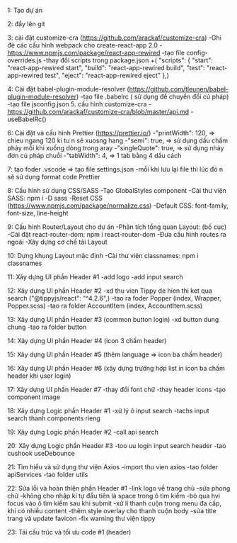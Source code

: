 1: Tạo dự án

2: đẩy lên git

3: cài đặt customize-cra (https://github.com/arackaf/customize-cra)
-Ghi đè các cấu hình webpack cho create-react-app 2.0 -https://www.npmjs.com/package/react-app-rewired
-tạo file config-overrides.js
-thay đổi scripts trong package.json
+( "scripts": {
"start": "react-app-rewired start",
"build": "react-app-rewired build",
"test": "react-app-rewired test",
"eject": "react-app-rewired eject"
},)

4: Cài đặt babel-plugin-module-resolver (https://github.com/tleunen/babel-plugin-module-resolver)
-tạo file .babelrc ( sử dụng để chuyển đổi cú pháp)
-tạo file jsconfig.json 5. cấu hình customize-cra -https://github.com/arackaf/customize-cra/blob/master/api.md
-useBabelRc()

6: Cài đặt và cấu hình Prettier (https://prettier.io/)
-"printWidth": 120, => chieu ngang 120 ki tu n sẽ xuosng hang
-"semi": true, => sử dụng dấu chấm phảy mỗi khi xuống dòng trong aray
-"singleQuote": true, => sử dụng nháy đơn cú pháp chuỗi
-"tabWidth": 4, => 1 tab bằng 4 dấu cách

7: tạo foder .vscode => tạo file settings.json
-mỗi khi lưu lại file thì lúc đó n sẽ sử dụng format code Prettier

8: Cấu hình sử dụng CSS/SASS
-Tạo GlobalStyles component
-Cài thư viện SASS: npm i -D sass
-Reset CSS (https://www.npmjs.com/package/normalize.css)
-Default CSS: font-family, font-size, line-height

9: Cấu hình Router/Layout cho dự án
-Phân tích tổng quan Layout: (bố cục)
-Cài đặt react-router-dom: npm i react-router-dom
-Đưa cấu hình routes ra ngoài
-Xây dựng cơ chế tải Layout

10: Dựng khung Layout mặc định
-Cài thư viện classnames: npm i classnames

11: Xây dựng UI phần Header #1
-add logo
-add input search

12: Xây dựng UI phần Header #2
-xd thu vien Tippy de hien thi ket qua search ("@tippyjs/react": "^4.2.6",)
-tao ra foder Popper (index, Wrapper, Popper.scss)
-tao ra folder AccountItem (index, AccountItem.scss)

13: Xây dựng UI phần Header #3 (common button login)
-xd button dung chung
-tao ra folder button

14: Xây dựng UI phần Header #4 (icon 3 chấm header)

15: Xây dựng UI phần Header #5 (thêm language => icon ba chấm header)

16: Xây dựng UI phần Header #6 (xây dựng trường hợp list in icon ba chấm header khi user login)

17: Xây dựng UI phần Header #7
-thay đổi font chữ
-thay header icons
-tạo component image

18: Xây dựng Logic phần Header #1
-xử lý ô input search
-tachs input search thanh components rieng

19: Xây dựng Logic phần Header #2
-call api search

20: Xây dựng Logic phần Header #3
-too uu login input search header
-tao cushook useDebounce

21: Tìm hiểu và sử dụng thư viện Axios
-import thu vien axios
-tao folder apiServices
-tao folder utils

22: Sửa lỗi và hoàn thiện phần Header #1
-link logo về trang chủ
-sửa phong chữ
-không cho nhập kí tự đầu tiên là space trong ô tìm kiếm
-bỏ qua hvi focus vào ô tìm kiếm sau khi submit
-xử lí thanh cuộn trong menu đa cấp, khi có nhiều content
-thêm style overlay cho thanh cuộn body
-sửa title trang và update favicon
-fix warning thư viện tippy

23: Tái cấu trúc và tối ưu code #1 (header)
